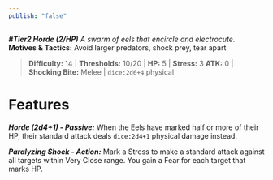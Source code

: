 ```yaml
---
publish: "false"
---
```

***#Tier2 Horde (2/HP)***
*A swarm of eels that encircle and electrocute.*
**Motives & Tactics:** Avoid larger predators, shock prey, tear apart

> **Difficulty:** 14 | **Thresholds:** 10/20 | **HP:** 5 | **Stress:** 3
> **ATK:** 0 | **Shocking Bite:** Melee | `dice:2d6+4` physical

# Features

***Horde (2d4+1) - Passive:*** When the Eels have marked half or more of their HP, their standard attack deals `dice:2d4+1` physical damage instead.

***Paralyzing Shock - Action:*** Mark a Stress to make a standard attack against all targets within Very Close range. You gain a Fear for each target that marks HP.
